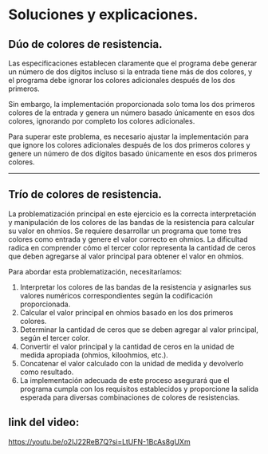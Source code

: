 # Soluciones y explicaciones.
## Dúo de colores de resistencia.
Las especificaciones establecen claramente que el programa debe generar un número de dos dígitos incluso si la entrada tiene más de dos colores, y el programa debe ignorar los colores adicionales después de los dos primeros.

Sin embargo, la implementación proporcionada solo toma los dos primeros colores de la entrada y genera un número basado únicamente en esos dos colores, ignorando por completo los colores adicionales.

Para superar este problema, es necesario ajustar la implementación para que ignore los colores adicionales después de los dos primeros colores y genere un número de dos dígitos basado únicamente en esos dos primeros colores.

------------------------------------------------------------------------------------------------------------
## Trío de colores de resistencia.
La problematización principal en este ejercicio es la correcta interpretación y manipulación de los colores de las bandas de la resistencia para calcular su valor en ohmios. Se requiere desarrollar un programa que tome tres colores como entrada y genere el valor correcto en ohmios. La dificultad radica en comprender cómo el tercer color representa la cantidad de ceros que deben agregarse al valor principal para obtener el valor en ohmios.

Para abordar esta problematización, necesitaríamos:

1. Interpretar los colores de las bandas de la resistencia y asignarles sus valores numéricos correspondientes según la codificación proporcionada.
2. Calcular el valor principal en ohmios basado en los dos primeros colores.
3. Determinar la cantidad de ceros que se deben agregar al valor principal, según el tercer color.
4. Convertir el valor principal y la cantidad de ceros en la unidad de medida apropiada (ohmios, kiloohmios, etc.).
5. Concatenar el valor calculado con la unidad de medida y devolverlo como resultado.
6. La implementación adecuada de este proceso asegurará que el programa cumpla con los requisitos establecidos y proporcione la salida esperada para diversas combinaciones de colores de resistencias.


## link del video: 
https://youtu.be/o2IJ22ReB7Q?si=LtUFN-1BcAs8gUXm


